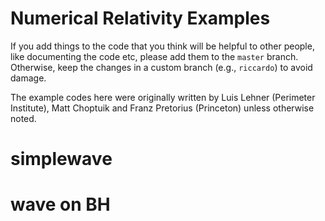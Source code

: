 Numerical Relativity Examples
================

If you add things to the code that you think will be helpful to other people, like documenting the code etc, please add them to the `master` branch. Otherwise, keep the changes in a custom branch (e.g., `riccardo`) to avoid damage.

The example codes here were originally written by Luis Lehner (Perimeter Institute), Matt Choptuik and Franz Pretorius (Princeton) unless otherwise noted.

# simplewave



# wave on BH

